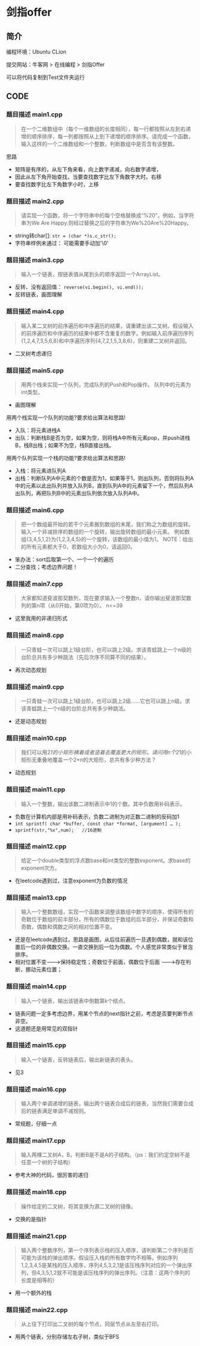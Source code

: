 # 剑指offer

## 简介

编程环境：Ubuntu CLion

提交网站：牛客网 > 在线编程 > 剑指Offer

可以将代码复制到Test文件夹运行

## CODE

### 题目描述 main1.cpp

> 在一个二维数组中（每个一维数组的长度相同），每一行都按照从左到右递增的顺序排序，每一列都按照从上到下递增的顺序排序。请完成一个函数，输入这样的一个二维数组和一个整数，判断数组中是否含有该整数。

思路
* 矩阵是有序的，从左下角来看，向上数字递减，向右数字递增，
* 因此从左下角开始查找，当要查找数字比左下角数字大时。右移
* 要查找数字比左下角数字小时，上移

### 题目描述 main2.cpp

> 请实现一个函数，将一个字符串中的每个空格替换成“%20”。例如，当字符串为We Are Happy.则经过替换之后的字符串为We%20Are%20Happy。

* string转char[]: `str = (char *)s.c_str();`
* 字符串样例未通过： 可能需要手动加'\0'

### 题目描述 main3.cpp

> 输入一个链表，按链表值从尾到头的顺序返回一个ArrayList。

* 反转、没有返回值： `reverse(vi.begin(), vi.end());`
* 反转链表，画图理解

### 题目描述 main4.cpp

> 输入某二叉树的前序遍历和中序遍历的结果，请重建出该二叉树。假设输入的前序遍历和中序遍历的结果中都不含重复的数字。例如输入前序遍历序列{1,2,4,7,3,5,6,8}和中序遍历序列{4,7,2,1,5,3,8,6}，则重建二叉树并返回。

* 二叉树考虑递归

### 题目描述 main5.cpp

> 用两个栈来实现一个队列，完成队列的Push和Pop操作。 队列中的元素为int类型。

* 画图理解

用两个栈实现一个队列的功能?要求给出算法和思路!

* 入队：将元素进栈A
* 出队：判断栈B是否为空，如果为空，则将栈A中所有元素pop，并push进栈B，栈B出栈；如果不为空，栈B直接出栈。

用两个队列实现一个栈的功能?要求给出算法和思路!

* 入栈：将元素进队列A
* 出栈：判断队列A中元素的个数是否为1，如果等于1，则出队列，否则将队列A中的元素以此出队列并放入队列B，直到队列A中的元素留下一个，然后队列A出队列，再把队列B中的元素出队列依次放入队列A中。

### 题目描述 main6.cpp

> 把一个数组最开始的若干个元素搬到数组的末尾，我们称之为数组的旋转。 输入一个非减排序的数组的一个旋转，输出旋转数组的最小元素。 例如数组{3,4,5,1,2}为{1,2,3,4,5}的一个旋转，该数组的最小值为1。 NOTE：给出的所有元素都大于0，若数组大小为0，请返回0。

* 笨办法：sort后取第一个、一个一个的遍历
* 二分查找；考虑边界问题！

### 题目描述 main7.cpp

> 大家都知道斐波那契数列，现在要求输入一个整数n，请你输出斐波那契数列的第n项（从0开始，第0项为0）。 n<=39

* 这里我用的非递归形式

### 题目描述 main8.cpp

> 一只青蛙一次可以跳上1级台阶，也可以跳上2级。求该青蛙跳上一个n级的台阶总共有多少种跳法（先后次序不同算不同的结果）。

* 再次动态规划

### 题目描述 main9.cpp

> 一只青蛙一次可以跳上1级台阶，也可以跳上2级……它也可以跳上n级。求该青蛙跳上一个n级的台阶总共有多少种跳法。

* 还是动态规划

### 题目描述 main10.cpp

> 我们可以用2*1的小矩形横着或者竖着去覆盖更大的矩形。请问用n个2*1的小矩形无重叠地覆盖一个2*n的大矩形，总共有多少种方法？

* 动态规划

### 题目描述 main11.cpp

> 输入一个整数，输出该数二进制表示中1的个数。其中负数用补码表示。

* 负数在计算机内部是用补码表示，负数二进制为对正数二进制的反码加1
* `int sprintf( char *buffer, const char *format, [argument] … );`
* `sprintf(str,"%x",num);   //16进制`

### 题目描述 main12.cpp

> 给定一个double类型的浮点数base和int类型的整数exponent。求base的exponent次方。

* 在leetcode遇到过，注意exponent为负数的情况

### 题目描述 main13.cpp

> 输入一个整数数组，实现一个函数来调整该数组中数字的顺序，使得所有的奇数位于数组的前半部分，所有的偶数位于数组的后半部分，并保证奇数和奇数，偶数和偶数之间的相对位置不变。

* 还是在leetcode遇到过，思路是画图，从后往前遍历一旦遇到偶数，就和该位置后一位的非偶数交换。一直交换到后一位为偶数。个人感觉非常类似于冒泡排序。
* 相对位置不变--->保持稳定性；奇数位于前面，偶数位于后面 --->存在判断，挪动元素位置；

### 题目描述 main14.cpp

> 输入一个链表，输出该链表中倒数第k个结点。

* 链表问题一定多考虑边界，用某个节点的next指针之前，考虑是否要判断节点非空。
* 这道题还是用常见的双指针

### 题目描述 main15.cpp

> 输入一个链表，反转链表后，输出新链表的表头。

* 见3

### 题目描述 main16.cpp

> 输入两个单调递增的链表，输出两个链表合成后的链表，当然我们需要合成后的链表满足单调不减规则。

* 常规题，仔细一点

### 题目描述 main17.cpp

> 输入两棵二叉树A，B，判断B是不是A的子结构。（ps：我们约定空树不是任意一个树的子结构）

* 参考大神的代码，很厉害的递归

### 题目描述 main18.cpp

> 操作给定的二叉树，将其变换为源二叉树的镜像。

* 交换的是指针

### 题目描述 main21.cpp

> 输入两个整数序列，第一个序列表示栈的压入顺序，请判断第二个序列是否可能为该栈的弹出顺序。假设压入栈的所有数字均不相等。例如序列1,2,3,4,5是某栈的压入顺序，序列4,5,3,2,1是该压栈序列对应的一个弹出序列，但4,3,5,1,2就不可能是该压栈序列的弹出序列。（注意：这两个序列的长度是相等的）

* 用一个额外的栈

### 题目描述 main22.cpp

> 从上往下打印出二叉树的每个节点，同层节点从左至右打印。

* 用两个链表，分别存储左右子树，类似于BFS

